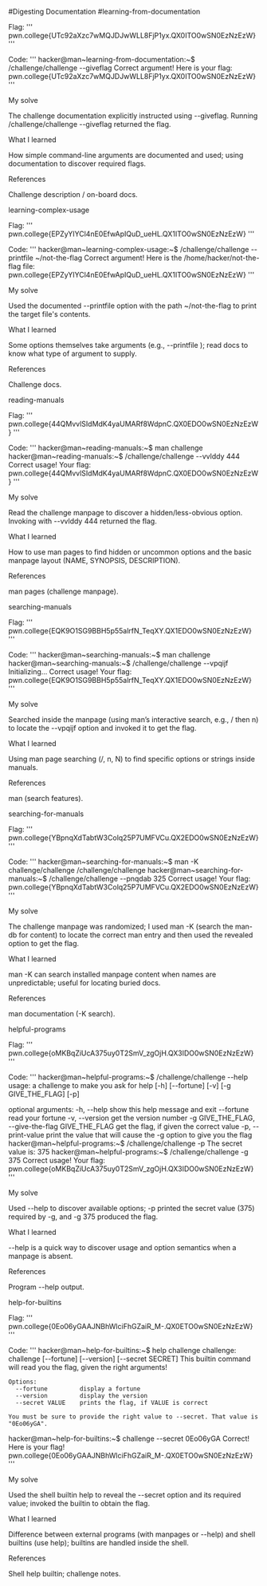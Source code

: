 #Digesting Documentation
#learning-from-documentation

Flag: ''' pwn.college{UTc92aXzc7wMQJDJwWLL8FjP1yx.QX0ITO0wSN0EzNzEzW} '''

Code:
'''
hacker@man~learning-from-documentation:~$ /challenge/challenge --giveflag
Correct argument! Here is your flag:
pwn.college{UTc92aXzc7wMQJDJwWLL8FjP1yx.QX0ITO0wSN0EzNzEzW}
'''

My solve

The challenge documentation explicitly instructed using --giveflag. Running /challenge/challenge --giveflag returned the flag.

What I learned

How simple command-line arguments are documented and used; using documentation to discover required flags.

References

Challenge description / on-board docs.

learning-complex-usage

Flag: ''' pwn.college{EPZyYIYCl4nE0EfwApIQuD_ueHL.QX1ITO0wSN0EzNzEzW} '''

Code:
'''
hacker@man~learning-complex-usage:~$ /challenge/challenge --printfile ~/not-the-flag
Correct argument! Here is the /home/hacker/not-the-flag file:
pwn.college{EPZyYIYCl4nE0EfwApIQuD_ueHL.QX1ITO0wSN0EzNzEzW}
'''

My solve

Used the documented --printfile option with the path ~/not-the-flag to print the target file's contents.

What I learned

Some options themselves take arguments (e.g., --printfile <path>); read docs to know what type of argument to supply.

References

Challenge docs.

reading-manuals

Flag: ''' pwn.college{44QMvvlSIdMdK4yaUMARf8WdpnC.QX0EDO0wSN0EzNzEzW} '''

Code:
'''
hacker@man~reading-manuals:~$ man challenge
hacker@man~reading-manuals:~$ /challenge/challenge --vvlddy 444
Correct usage! Your flag: pwn.college{44QMvvlSIdMdK4yaUMARf8WdpnC.QX0EDO0wSN0EzNzEzW}
'''

My solve

Read the challenge manpage to discover a hidden/less-obvious option. Invoking with --vvlddy 444 returned the flag.

What I learned

How to use man pages to find hidden or uncommon options and the basic manpage layout (NAME, SYNOPSIS, DESCRIPTION).

References

man pages (challenge manpage).

searching-manuals

Flag: ''' pwn.college{EQK9O1SG9BBH5p55alrfN_TeqXY.QX1EDO0wSN0EzNzEzW} '''

Code:
'''
hacker@man~searching-manuals:~$ man challenge
hacker@man~searching-manuals:~$ /challenge/challenge --vpqijf
Initializing...
Correct usage! Your flag: pwn.college{EQK9O1SG9BBH5p55alrfN_TeqXY.QX1EDO0wSN0EzNzEzW}
'''

My solve

Searched inside the manpage (using man’s interactive search, e.g., / then n) to locate the --vpqijf option and invoked it to get the flag.

What I learned

Using man page searching (/, n, N) to find specific options or strings inside manuals.

References

man (search features).

searching-for-manuals

Flag: ''' pwn.college{YBpnqXdTabtW3Colq25P7UMFVCu.QX2EDO0wSN0EzNzEzW} '''

Code:
'''
hacker@man~searching-for-manuals:~$ man -K challenge/challenge
/challenge/challenge
hacker@man~searching-for-manuals:~$ /challenge/challenge --pnqdab 325
Correct usage! Your flag: pwn.college{YBpnqXdTabtW3Colq25P7UMFVCu.QX2EDO0wSN0EzNzEzW}
'''

My solve

The challenge manpage was randomized; I used man -K (search the man-db for content) to locate the correct man entry and then used the revealed option to get the flag.

What I learned

man -K can search installed manpage content when names are unpredictable; useful for locating buried docs.

References

man documentation (-K search).

helpful-programs

Flag: ''' pwn.college{oMKBqZiUcA375uy0T2SmV_zgOjH.QX3IDO0wSN0EzNzEzW} '''

Code:
'''
hacker@man~helpful-programs:~$ /challenge/challenge --help
usage: a challenge to make you ask for help [-h] [--fortune] [-v] [-g GIVE_THE_FLAG] [-p]

optional arguments:
  -h, --help            show this help message and exit
  --fortune             read your fortune
  -v, --version         get the version number
  -g GIVE_THE_FLAG, --give-the-flag GIVE_THE_FLAG
                        get the flag, if given the correct value
  -p, --print-value     print the value that will cause the -g option to give you the flag
hacker@man~helpful-programs:~$ /challenge/challenge -p
The secret value is: 375
hacker@man~helpful-programs:~$ /challenge/challenge -g 375
Correct usage! Your flag: pwn.college{oMKBqZiUcA375uy0T2SmV_zgOjH.QX3IDO0wSN0EzNzEzW}
'''

My solve

Used --help to discover available options; -p printed the secret value (375) required by -g, and -g 375 produced the flag.

What I learned

--help is a quick way to discover usage and option semantics when a manpage is absent.

References

Program --help output.

help-for-builtins

Flag: ''' pwn.college{0Eo06yGAAJNBhWlciFhGZaiR_M-.QX0ETO0wSN0EzNzEzW} '''

Code:
'''
hacker@man~help-for-builtins:~$ help challenge
challenge: challenge [--fortune] [--version] [--secret SECRET]
    This builtin command will read you the flag, given the right arguments!

    Options:
      --fortune         display a fortune
      --version         display the version
      --secret VALUE    prints the flag, if VALUE is correct

    You must be sure to provide the right value to --secret. That value is "0Eo06yGA".
hacker@man~help-for-builtins:~$ challenge --secret 0Eo06yGA
Correct! Here is your flag!
pwn.college{0Eo06yGAAJNBhWlciFhGZaiR_M-.QX0ETO0wSN0EzNzEzW}
'''

My solve

Used the shell builtin help to reveal the --secret option and its required value; invoked the builtin to obtain the flag.

What I learned

Difference between external programs (with manpages or --help) and shell builtins (use help); builtins are handled inside the shell.

References

Shell help builtin; challenge notes.

